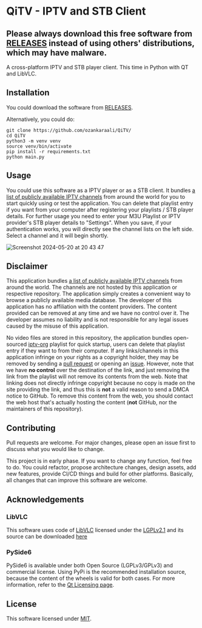 # QiTV - IPTV and STB Client

## Please always download this free software from [RELEASES](https://github.com/ozankaraali/QiTV/releases) instead of using others' distributions, which may have malware.

A cross-platform IPTV and STB player client. This time in Python with QT and LibVLC.

## Installation

You could download the software from [RELEASES](https://github.com/ozankaraali/QiTV/releases).

Alternatively, you could do:

```
git clone https://github.com/ozankaraali/QiTV/
cd QiTV
python3 -m venv venv
source venv/bin/activate
pip install -r requirements.txt
python main.py
```

## Usage

You could use this software as a IPTV player or as a STB client. It bundles [a list of publicly available IPTV channels](https://github.com/iptv-org/iptv) from around the world for you to start quickly using or test the application. You can delete that playlist entry if you want from your computer after registering your playlists / STB player details.
For further usage you need to enter your M3U Playlist or IPTV provider's STB player details to "Settings". When you save, if your authentication works, you will directly see the channel lists on the left side. Select a channel and it will begin shortly.

![Screenshot 2024-05-20 at 20 43 47](https://github.com/ozankaraali/QiTV/assets/19486728/5f8dc256-d359-44e1-a995-4bfc3c3be74a)


## Disclaimer

This application bundles [a list of publicly available IPTV channels](https://github.com/iptv-org/iptv) from around the world. The channels are not hosted by this application or respective repository. The application simply creates a convenient way to browse a publicly available media database. The developer of this application has no affiliation with the content providers. The content provided can be removed at any time and we have no control over it. The developer assumes no liability and is not responsible for any legal issues caused by the misuse of this application.

No video files are stored in this repository, the application bundles open-sourced [iptv-org](https://github.com/iptv-org/iptv) playlist for quick startup, users can delete that playlist entry if they want to from their computer. If any links/channels in this application infringe on your rights as a copyright holder, they may be removed by sending a [pull request](https://github.com/iptv-org/iptv/pulls) or opening an [issue](https://github.com/iptv-org/iptv/issues/new?assignees=freearhey&labels=removal+request&template=--removal-request.yml&title=Remove%3A+). However, note that we have **no control** over the destination of the link, and just removing the link from the playlist will not remove its contents from the web. Note that linking does not directly infringe copyright because no copy is made on the site providing the link, and thus this is **not** a valid reason to send a DMCA notice to GitHub. To remove this content from the web, you should contact the web host that's actually hosting the content (**not** GitHub, nor the maintainers of this repository).


## Contributing

Pull requests are welcome. For major changes, please open an issue first to discuss what you would like to change.

This project is in early phase. If you want to change any function, feel free to do. You could refactor, propose architecture changes, design assets, add new features, provide CI/CD things and build for other platforms. Basically, all changes that can improve this software are welcome.

## Acknowledgements

### LibVLC
This software uses code of <a href=https://www.videolan.org/vlc/libvlc.html>LibVLC</a> licensed under the <a href=https://www.gnu.org/licenses/lgpl-2.1.html>LGPLv2.1</a> and its source can be downloaded <a href=https://github.com/ozankaraali/QiTV>here</a>

### PySide6
PySide6 is available under both Open Source (LGPLv3/GPLv3) and commercial license. Using PyPi is the recommended installation source, because the content of the wheels is valid for both cases. For more information, refer to the <a href=https://www.qt.io/licensing/>Qt Licensing page</a>.
## License

This software licensed under [MIT](https://github.com/ozankaraali/QiTV/blob/main/LICENSE).
